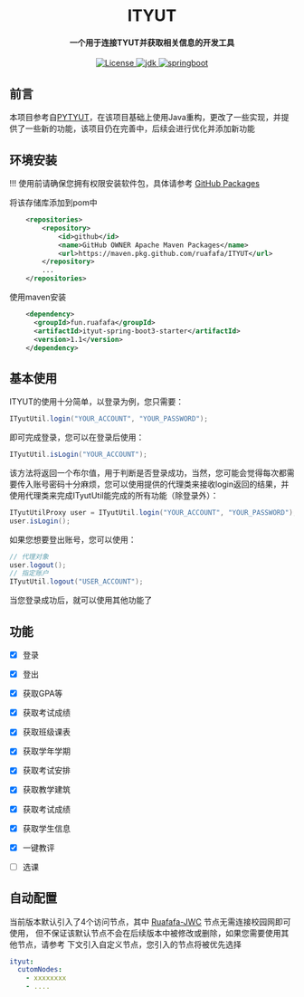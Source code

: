<h1 align="center"> ITYUT</h1>
<h4 align="center">一个用于连接TYUT并获取相关信息的开发工具</h4>

<p align="center">
    <a href="https://opensource.org/licenses/mit-license.php">
        <img src="https://img.shields.io/github/license/ruafafa/ITYUT" alt="License">
    </a>
    <a href="https://www.oracle.com/java/technologies/javase/javase-jdk17-downloads.html">
        <img src="https://img.shields.io/badge/JDK-17+-green" alt="jdk">
    </a>
    <a href="https://spring.io/projects/spring-boot/">
        <img src="https://img.shields.io/badge/Springboot3+-green" alt="springboot">
    </a>
</p>

## 前言
本项目参考自[PYTYUT](https://github.com/Yunding-Tech/PyTYUT)，在该项目基础上使用Java重构，更改了一些实现，并提供了一些新的功能，该项目仍在完善中，后续会进行优化并添加新功能

## 环境安装
!!! 使用前请确保您拥有权限安装软件包，具体请参考 [GitHub Packages](https://docs.github.com/en/packages/working-with-a-github-packages-registry/working-with-the-apache-maven-registry#authenticating-to-github-packages) 

将该存储库添加到pom中
```xml
    <repositories>
        <repository>
            <id>github</id>
            <name>GitHub OWNER Apache Maven Packages</name>
            <url>https://maven.pkg.github.com/ruafafa/ITYUT</url>
        </repository>
        ...
    </repositories>
```

使用maven安装
``` xml
    <dependency>
      <groupId>fun.ruafafa</groupId>
      <artifactId>ityut-spring-boot3-starter</artifactId>
      <version>1.1</version>
    </dependency>
```

## 基本使用
ITYUT的使用十分简单，以登录为例，您只需要：
```java
ITyutUtil.login("YOUR_ACCOUNT", "YOUR_PASSWORD");
```
即可完成登录，您可以在登录后使用：
```java
ITyutUtil.isLogin("YOUR_ACCOUNT");
```
该方法将返回一个布尔值，用于判断是否登录成功，当然，您可能会觉得每次都需要传入账号密码十分麻烦，您可以使用提供的代理类来接收login返回的结果，并使用代理类来完成ITyutUtil能完成的所有功能（除登录外）：
```java
ITyutUtilProxy user = ITyutUtil.login("YOUR_ACCOUNT", "YOUR_PASSWORD");
user.isLogin();
```
如果您想要登出账号，您可以使用：
```java
// 代理对象
user.logout();
// 指定账户
ITyutUtil.logout("USER_ACCOUNT");
```
当您登录成功后，就可以使用其他功能了

## 功能
- [x] 登录
- [x] 登出
- [x] 获取GPA等
- [x] 获取考试成绩
- [x] 获取班级课表
- [x] 获取学年学期
- [x] 获取考试安排
- [x] 获取教学建筑
- [x] 获取考试成绩
- [x] 获取学生信息
- [x] 一键教评
- [ ] 选课


## 自动配置
当前版本默认引入了4个访问节点，其中 [Ruafafa-JWC](http://8.141.9.52)  节点无需连接校园网即可使用，
但不保证该默认节点不会在后续版本中被修改或删除，如果您需要使用其他节点，请参考
下文引入自定义节点，您引入的节点将被优先选择

```yaml
ityut:
  cutomNodes:
    - xxxxxxxx
    - ....
```
